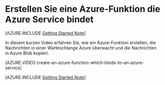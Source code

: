<properties
   pageTitle="Erstellen Sie eine Azure-Funktion die Azure Service bindet | Microsoft Azure"
   description="Erstellen Sie eine Azure-Funktion serverlose Anwendung mit anderen Diensten Azure."
   services="functions"
   documentationCenter="dev-center-name"
   authors="yochay"
   manager="manager-alias"
   editor=""
   tags=""
   keywords="Azure Funktionen, Funktionen, Verarbeitung, Webhooks, dynamische Compute, serverlose Architektur"/>

<tags
   ms.service="functions"
   ms.devlang="multiple"
   ms.topic="get-started-article"
   ms.tgt_pltfrm="multiple"
   ms.workload="na"
   ms.date="03/09/2016"
   ms.author="yochayk@microsoft.com"/>
   
# <a name="create-an-azure-function-which-binds-to-an-azure-service"></a>Erstellen Sie eine Azure-Funktion die Azure Service bindet
   
[AZURE.INCLUDE [Getting Started Note](../../includes/functions-getting-started.md)]

In diesem kurzen Video erfahren Sie, wie ein Azure-Funktion erstellen, die Nachrichten in einer Warteschlange Azure überwacht und die Nachrichten in Azure Blob kopiert. 

[AZURE.VIDEO create-an-azure-function-which-binds-to-an-azure-service]
&nbsp;

[AZURE.INCLUDE [Getting Started Note](../../includes/functions-get-help.md)]